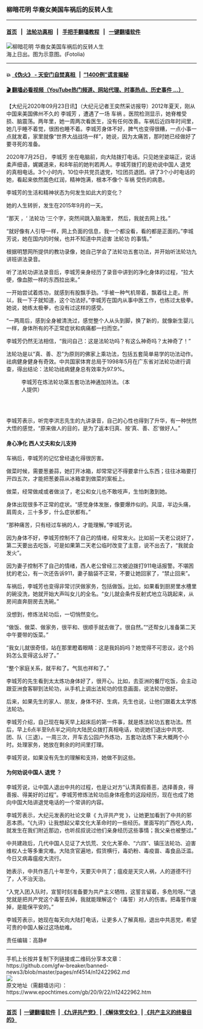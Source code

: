### 柳暗花明 华裔女美国车祸后的反转人生
------------------------

#### [首页](https://github.com/gfw-breaker/banned-news3/blob/master/README.md) &nbsp;&nbsp;|&nbsp;&nbsp; [法轮功真相](https://github.com/begood0513/basic/blob/master/README.md)  &nbsp;&nbsp;|&nbsp;&nbsp; [手把手翻墙教程](https://github.com/gfw-breaker/guides/wiki)  &nbsp;&nbsp;|&nbsp;&nbsp; [一键翻墙软件](https://github.com/gfw-breaker/nogfw/blob/master/README.md)  



<div><img alt="柳暗花明 华裔女美国车祸后的反转人生" class="attachment-djy_600_400 size-djy_600_400 wp-post-image" src="https://i.epochtimes.com/assets/uploads/2020/09/AA1-1.jpg"/>
<div class="caption">
 海上日出。图为示意图。(Fotolia)
</div></div><hr/>

#### 💥 [《伪火》 - 天安门自焚真相 ](http://158.247.195.190:10000/videos/blog/weihuo.html)&nbsp; |&nbsp; [“1400例”谎言揭秘  ](http://158.247.195.190:10000/videos/blog/jiexi1400.html)

#### [ 🎬  翻墙必看视频（YouTube热门频道、网站代理、时事热点、历史事件 ...）](https://github.com/gfw-breaker/links/blob/master/banned.md)

<div><p>
 【大纪元2020年09月23日讯】（大纪元记者王奕然采访报导）2012年夏天，刚从中国来美国佛州不久的
 <ok href="https://www.epochtimes.com/gb/tag/%E6%9D%8E%E5%9F%8E%E8%8A%B3.html">
  李城芳
 </ok>
 ，遭遇了一场
 <ok href="https://www.epochtimes.com/gb/tag/%E8%BD%A6%E7%A5%B8.html">
  车祸
 </ok>
 。医院检测显示，她脊椎受损、脑震荡。两年里，她一周两次看医生，没有任何改善。车祸后近四年时间里，她几乎睡不着觉，很困也睡不着。李城芳身体不好，脾气也变得很糟，一点小事一点就发着，家里就像“世界大战战场一样”，她说，因为太痛苦，那时她已经做好了要寻死的准备。
</p>
<p>
 2020年7月25日，
 <ok href="https://www.epochtimes.com/gb/tag/%E6%9D%8E%E5%9F%8E%E8%8A%B3.html">
  李城芳
 </ok>
 坐在电脑前，向大陆拨打电话。只见她坐姿端正，说话柔声细语，娓娓道来，和8年前的她判若两人。李城芳拨打的是劝说中国人
 <ok href="https://www.epochtimes.com/gb/tag/%E9%80%80%E5%85%9A.html">
  退党
 </ok>
 的真相电话。3个小时内，10位中共党员退党，1位团员退团。讲了3个小时电话的她，看起来依然面色红润，精神饱满，根本不像个
 <ok href="https://www.epochtimes.com/gb/tag/%E8%BD%A6%E7%A5%B8.html">
  车祸
 </ok>
 受伤的病患。
</p>
<p>
 李城芳的生活和精神状态为何发生如此大的变化？
</p>
<p>
 她的人生转折，发生在2015年9月的一天。
</p>
<p>
 “那天 ，‘
 <ok href="https://www.epochtimes.com/gb/tag/%E6%B3%95%E8%BD%AE%E5%8A%9F.html">
  法轮功
 </ok>
 ’三个字，突然间跳入脑海里， 然后，我就去网上找。”
</p>
<p>
 “就好像有人引导一样，网上负面的信息，我一个都没看，看的都是正面的。”李城芳说，她在国内的时候，也并不知道中共迫害
 <ok href="https://www.epochtimes.com/gb/tag/%E6%B3%95%E8%BD%AE%E5%8A%9F.html">
  法轮功
 </ok>
 的事情。”
</p>
<p>
 根据明慧网所提供的教功录像，她自己学会了法轮功五套功法，并开始听法轮功九讲班讲法录音。
</p>
<p>
 听了法轮功讲法录音后，李城芳亲身经历了录音中讲到的净化身体的过程，“拉大便，像血脓一样的东西拉出来。”
</p>
<p>
 一开始尝试着炼功，就感到有股飘手劲。“手被一种气机带着，飘着往上走。所以，我一下子就知道，这个功法好。”李城芳在国内从事中医工作，也练过太极拳。她说，她练太极拳，也没有过这样的感受。
</p>
<p>
 “一两周后，感到全身被清洗过，感觉整个人从头到脚，换了新的，就像新生婴儿一样，身体所有的不正常症状和病痛都一扫而空。”
</p>
<p>
 李城芳仍然无法相信，“我问自己：这是法轮功吗？有这么神奇吗？太神奇了！”
</p>
<p>
 法轮功是以“真、善、忍”为原则的佛家上乘功法，包括五套简单易学的功法动作。祛病健身健身有奇效。中共国家体育总局于1998年5月在广东省对法轮功进行调查，得出结论：法轮功祛病健身总有效率为97.9%。
</p>
<figure class="wp-caption aligncenter" id="attachment_12423025" style="width: 300px">
 <ok href="https://i.epochtimes.com/assets/uploads/2020/09/IMG_a.jpg">
  <img alt="" class="size-medium_vertical wp-image-12423025" src="https://i.epochtimes.com/assets/uploads/2020/09/IMG_a-300x400.jpg"/>
 </ok>
 <br/><figcaption class="wp-caption-text">
  李城芳在炼法轮功第五套功法神通加持法。（本人提供）
 </figcaption><br/>
</figure><br/>
<p>
 李城芳表示，听完李洪志先生的九讲录音，自己的心性也得到了升华，有一种恍然大悟的感觉，“原来做人的目的，是为了返本归真、按‘真、善、忍’做好人。”
</p>
<h4>
 身心净化 西人丈夫和女儿支持
</h4>
<p>
 车祸后，李城芳的记忆曾经退化得很厉害。
</p>
<p>
 做菜时候，需要葱姜蒜，她打开冰箱，却常常记不得要拿什么东西；往往冰箱要打开四五次，才能把葱姜蒜从冰箱拿到做菜的案板上。
</p>
<p>
 做菜，经常做咸或者做淡了，老公和女儿也不敢吱声，生怕刺激到她。
</p>
<p>
 身体出现很多不正常的症状。“感觉身体发胀，像要爆炸似的。风湿，半边头痛，肩周炎，三十多岁，什么症状都有。”
</p>
<p>
 “那种痛苦，只有经过车祸的人，才能理解。”李城芳说。
</p>
<p>
 因为身体不好，李城芳控制不了自己的情绪，经常发火。比如前一天老公说好了，第二天要出去吃饭，可是如果第二天老公临时改变了主意，说不出去了，“我就会发火”。
</p>
<p>
 因为妻子控制不了自己的情绪，西人老公曾经三次被迫拨打911电话报警。不堪困扰的老公，有一次还告诉911，妻子脑袋不正常，不要让她回家了，“禁止回来”。
</p>
<p>
 车祸后，李城芳也变得非常讨厌做家务，包括做饭。比如，如果看到厨房里水槽里的碗没洗，她就开始大声叫女儿的全名。“女儿就会条件反射式地立马跳起来，从房间直奔厨房去洗碗。”
</p>
<p>
 没想到，修炼法轮功后，一切悄然变化。
</p>
<p>
 “做饭、做菜、做家务，很平和、很顺手就去做了。很自然。”“还帮女儿准备第二天中午要带的饭菜。”
</p>
<p>
 “我女儿就很奇怪，站在那里瞪着眼睛：这是我妈妈吗？她觉得不可思议，这个妈妈怎么变得这么好了。”
</p>
<p>
 “整个家庭关系，就平和了。气氛也祥和了。”
</p>
<p>
 李城芳的先生看到太太炼功身体好了，很开心。比如，去亚洲的餐厅吃饭，会主动跟亚洲食客聊到法轮功，从手机上调出法轮功的信息画面，说法轮功很好。
</p>
<p>
 后来，如果先生的家人、朋友，身体不好、生病，先生也说，让他们跟着太太学炼法轮功。
</p>
<p>
 李城芳介绍，自己现在每天早上起床后的第一件事，就是炼法轮功五套功法。然后，早上6点半至9点半之间向大陆民众拨打真相电话，劝说她们退出中共党、团、队（三退）。一周三次，开车去公园户外炼功，五套功法炼下来大概两个小时。处理家务，她放在剩余的时间里打理。
</p>
<p>
 李城芳说，如果没有先生的理解和支持，她做不到这些。
</p>
<h4>
 为何劝说中国人
 <ok href="https://www.epochtimes.com/gb/tag/%E9%80%80%E5%85%9A.html">
  退党
 </ok>
 ？
</h4>
<p>
 李城芳说，让中国人退出中共的过程，也是让对方“认清真假善恶，选择善良，得善报、得美好的过程”。李城芳修炼法轮功后身体痊愈的这段经历，现在也成了她向中国大陆讲退党电话的一个常讲的内容。
</p>
<p>
 李城芳表示，大纪元发表的社论文章《
 <ok href="https://www.epochtimes.com/gb/nf3541.htm">
  九评共产党
 </ok>
 》，让她更加看到了中共的邪恶本质。“《九评》让我想起父辈文化大革命时的一些经历。里面写的广西吃人肉，就发生在我们附近那边，也听叔叔说过他们亲身经历这些事情；我父亲也被整过。”
</p>
<p>
 中共建政后，几代中国人见证了大饥荒、文化大革命、“六四”、镇压法轮功、迫害维权人士等多重灾难。大陆贪官遍地，假货横行，毒奶粉、毒疫苗、毒食品泛滥。今日又病毒瘟疫大流行。
</p>
<p>
 她表示，中共作恶几十年至今，天要灭中共了；瘟疫是天灾人祸，人的道德不行了，人不治天治。
</p>
<p>
 “入党入团入队时，宣誓时刻准备要为共产主义牺牲，这誓言留着，多危险呀。”“退党就是把共产党这个毒誓去掉，我就能理解这个（毒誓）对人的伤害。把毒誓作废掉，是能保平安的。”
</p>
<p>
 李城芳表示，她现在每天向大陆打电话，让更多人了解真相，退出中共恶党，希望可贵的中国人躲过这场劫难。
</p>
<p>
 责任编辑：高静#
</p>
</div>
<hr/>
手机上长按并复制下列链接或二维码分享本文章：<br/>
https://github.com/gfw-breaker/banned-news3/blob/master/pages/nf4514/n12422962.md <br/>
<a href='https://github.com/gfw-breaker/banned-news3/blob/master/pages/nf4514/n12422962.md'><img src='https://github.com/gfw-breaker/banned-news3/blob/master/pages/nf4514/n12422962.md.png'/></a> <br/>
原文地址（需翻墙访问）：https://www.epochtimes.com/gb/20/9/22/n12422962.htm


------------------------
#### [首页](https://github.com/gfw-breaker/banned-news3/blob/master/README.md) &nbsp;|&nbsp; [一键翻墙软件](https://github.com/gfw-breaker/nogfw/blob/master/README.md) &nbsp;| [《九评共产党》](https://github.com/gfw-breaker/9ping.md/blob/master/README.md#九评之一评共产党是什么) | [《解体党文化》](https://github.com/gfw-breaker/jtdwh.md/blob/master/README.md) | [《共产主义的终极目的》](https://github.com/gfw-breaker/gczydzjmd.md/blob/master/README.md)


<img src='http://gfw-breaker.win/banned-news3/pages/nf4514/n12422962.md' width='0px' height='0px'/>